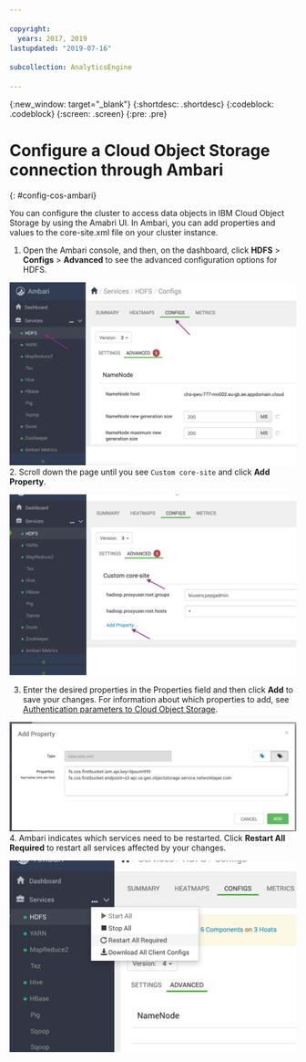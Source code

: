 ```yaml
---

copyright:
  years: 2017, 2019
lastupdated: "2019-07-16"

subcollection: AnalyticsEngine

---
```


<!-- Attribute definitions -->
{:new_window: target="_blank"}
{:shortdesc: .shortdesc}
{:codeblock: .codeblock}
{:screen: .screen}
{:pre: .pre}

# Configure a Cloud Object Storage connection through Ambari
{: #config-cos-ambari}

You can configure the cluster to access data objects in IBM Cloud Object Storage by using the Amabri UI. In Ambari, you can add  properties and values to the core-site.xml file on your cluster instance.

1. Open the Ambari console, and then, on the dashboard, click **HDFS** > **Configs** > **Advanced** to see the advanced configuration options for  HDFS.<br>

 ![The advanced configuration for HDFS in  Ambari](images/advanced-config-options-hdfs.png)
2. Scroll down the page until you see `Custom core-site` and click **Add Property**.

 ![The advanced configuration for HDFS](images/advanced-custom-core-site.png)

3. Enter the desired properties in the Properties field and then click **Add** to save your changes. For information about which properties to add, see [Authentication parameters to Cloud Object Storage](/docs/AnalyticsEngine?topic=AnalyticsEngine-config-cluster-cos#authentication-parameters-to-cloud-object-storage).

 ![The advanced configuration for HDFS](images/add-properties.png)
4. Ambari indicates which services need to be restarted. Click **Restart All Required** to restart all services affected by your  changes.

 ![Restart any affected services](images/restart-required-services.png)
